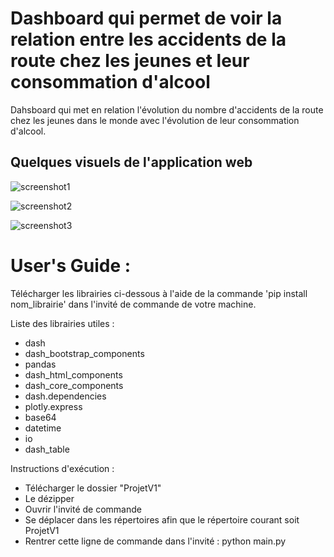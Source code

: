 # Dashboard qui permet de voir la relation entre les accidents de la route chez les jeunes et leur consommation d'alcool

Dahsboard qui met en relation l'évolution du nombre d'accidents de la route chez les jeunes dans le monde avec l'évolution de leur consommation d'alcool.


## Quelques visuels de l'application web

![screenshot1](https://github.com/Bessouat40/dashboard_accidents_de_la_route/blob/main/page_1_1.PNG?raw=true)

![screenshot2](https://github.com/Bessouat40/dashboard_accidents_de_la_route/blob/main/page_1_2.PNG?raw=true)

![screenshot3](https://github.com/Bessouat40/dashboard_accidents_de_la_route/blob/main/page_2.PNG?raw=true)

# User's Guide :

Télécharger les librairies ci-dessous  à l'aide de la commande 'pip install nom_librairie' dans l'invité de commande de votre machine.

Liste des librairies utiles :
- dash
- dash_bootstrap_components
- pandas
- dash_html_components
- dash_core_components
- dash.dependencies
- plotly.express
- base64
- datetime
- io
- dash_table

Instructions d'exécution :

- Télécharger le dossier "ProjetV1"
- Le dézipper
- Ouvrir l'invité de commande
- Se déplacer dans les répertoires afin que le répertoire courant soit ProjetV1
- Rentrer cette ligne de commande dans l'invité : python main.py
